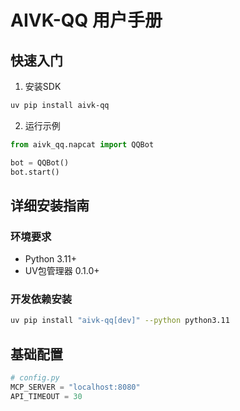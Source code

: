 # AIVK-QQ 用户手册

## 快速入门
1. 安装SDK
```bash
uv pip install aivk-qq
```

2. 运行示例
```python
from aivk_qq.napcat import QQBot

bot = QQBot()
bot.start()
```

## 详细安装指南
### 环境要求
- Python 3.11+
- UV包管理器 0.1.0+

### 开发依赖安装
```bash
uv pip install "aivk-qq[dev]" --python python3.11
```

## 基础配置
```python
# config.py
MCP_SERVER = "localhost:8080"
API_TIMEOUT = 30
